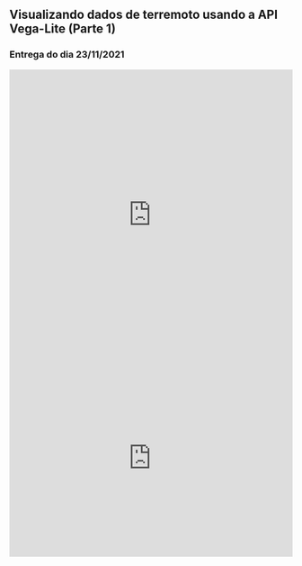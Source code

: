 ## Visualizando dados de terremoto usando a API Vega-Lite (Parte 1)
### Entrega do dia 23/11/2021

<iframe width="100%" height="515" frameborder="0"
    src="https://observablehq.com/embed/@eduardocassimiro/visualizando-dados-de-terremoto-usando-a-api-vega-lite-part?cells=multi_plot"></iframe>

<iframe width="100%" height="350" frameborder="0"
    src="https://observablehq.com/embed/@eduardocassimiro/visualizando-dados-de-terremoto-usando-a-api-vega-lite-part?cells=earthquakes_table"></iframe>
